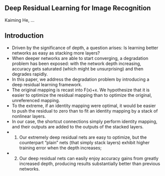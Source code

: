 ## Deep Residual Learning for Image Recognition
Kaiming He, ...

## Introduction
- Driven by the significance of depth, a question arises: Is learning better networks as easy as stacking more layers?
- When deeper networks are able to start converging, a degradation problem has been exposed: with the network depth increasing, accuracy gets saturated (which might be unsurprising) and then degrades rapidly.
- In this paper, we address the degradation problem by introducing a deep residual learning framework. 
- The original mapping is recast into F(x)+x. We hypothesize that it is easier to optimize the residual mapping than to optimize the original, unreferenced mapping.  
- To the extreme, if an identity mapping were optimal, it would be easier to push the residual to zero than to fit an identity mapping by a stack of nonlinear layers.
- In our case, the shortcut connections simply perform identity mapping, and their outputs are added to the outputs of the stacked layers.
- 1) Our extremely deep residual nets are easy to optimize, but the counterpart “plain” nets (that simply stack layers) exhibit higher training error when the depth increases; 
- 2) Our deep residual nets can easily enjoy accuracy gains from greatly increased depth, producing results substantially better than previous networks.

